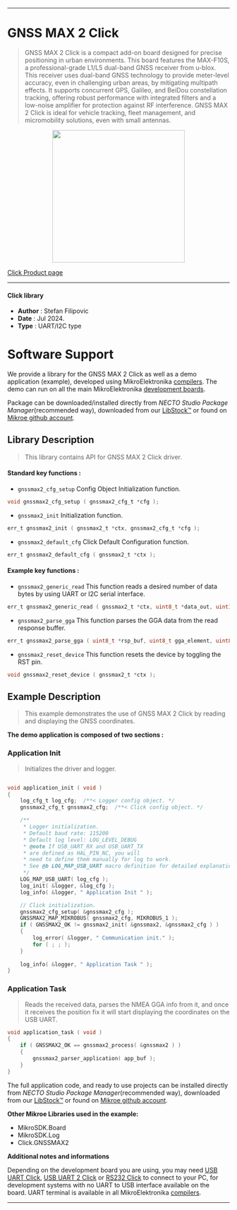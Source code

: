 
---
# GNSS MAX 2 Click

> GNSS MAX 2 Click is a compact add-on board designed for precise positioning in urban environments. This board features the MAX-F10S, a professional-grade L1/L5 dual-band GNSS receiver from u-blox. This receiver uses dual-band GNSS technology to provide meter-level accuracy, even in challenging urban areas, by mitigating multipath effects. It supports concurrent GPS, Galileo, and BeiDou constellation tracking, offering robust performance with integrated filters and a low-noise amplifier for protection against RF interference. GNSS MAX 2 Click is ideal for vehicle tracking, fleet management, and micromobility solutions, even with small antennas.

<p align="center">
  <img src="https://download.mikroe.com/images/click_for_ide/gnssmax2_click.png" height=300px>
</p>

[Click Product page](https://www.mikroe.com/gnss-max-2-click)

---


#### Click library

- **Author**        : Stefan Filipovic
- **Date**          : Jul 2024.
- **Type**          : UART/I2C type


# Software Support

We provide a library for the GNSS MAX 2 Click
as well as a demo application (example), developed using MikroElektronika
[compilers](https://www.mikroe.com/necto-studio).
The demo can run on all the main MikroElektronika [development boards](https://www.mikroe.com/development-boards).

Package can be downloaded/installed directly from *NECTO Studio Package Manager*(recommended way), downloaded from our [LibStock&trade;](https://libstock.mikroe.com) or found on [Mikroe github account](https://github.com/MikroElektronika/mikrosdk_click_v2/tree/master/clicks).

## Library Description

> This library contains API for GNSS MAX 2 Click driver.

#### Standard key functions :

- `gnssmax2_cfg_setup` Config Object Initialization function.
```c
void gnssmax2_cfg_setup ( gnssmax2_cfg_t *cfg );
```

- `gnssmax2_init` Initialization function.
```c
err_t gnssmax2_init ( gnssmax2_t *ctx, gnssmax2_cfg_t *cfg );
```

- `gnssmax2_default_cfg` Click Default Configuration function.
```c
err_t gnssmax2_default_cfg ( gnssmax2_t *ctx );
```

#### Example key functions :

- `gnssmax2_generic_read` This function reads a desired number of data bytes by using UART or I2C serial interface.
```c
err_t gnssmax2_generic_read ( gnssmax2_t *ctx, uint8_t *data_out, uint16_t len );
```

- `gnssmax2_parse_gga` This function parses the GGA data from the read response buffer.
```c
err_t gnssmax2_parse_gga ( uint8_t *rsp_buf, uint8_t gga_element, uint8_t *element_data );
```

- `gnssmax2_reset_device` This function resets the device by toggling the RST pin.
```c
void gnssmax2_reset_device ( gnssmax2_t *ctx );
```

## Example Description

> This example demonstrates the use of GNSS MAX 2 Click by reading and displaying the GNSS coordinates.

**The demo application is composed of two sections :**

### Application Init

> Initializes the driver and logger.

```c

void application_init ( void )
{
    log_cfg_t log_cfg;  /**< Logger config object. */
    gnssmax2_cfg_t gnssmax2_cfg;  /**< Click config object. */

    /** 
     * Logger initialization.
     * Default baud rate: 115200
     * Default log level: LOG_LEVEL_DEBUG
     * @note If USB_UART_RX and USB_UART_TX 
     * are defined as HAL_PIN_NC, you will 
     * need to define them manually for log to work. 
     * See @b LOG_MAP_USB_UART macro definition for detailed explanation.
     */
    LOG_MAP_USB_UART( log_cfg );
    log_init( &logger, &log_cfg );
    log_info( &logger, " Application Init " );

    // Click initialization.
    gnssmax2_cfg_setup( &gnssmax2_cfg );
    GNSSMAX2_MAP_MIKROBUS( gnssmax2_cfg, MIKROBUS_1 );
    if ( GNSSMAX2_OK != gnssmax2_init( &gnssmax2, &gnssmax2_cfg ) ) 
    {
        log_error( &logger, " Communication init." );
        for ( ; ; );
    }
    
    log_info( &logger, " Application Task " );
}

```

### Application Task

> Reads the received data, parses the NMEA GGA info from it, and once it receives 
the position fix it will start displaying the coordinates on the USB UART.

```c
void application_task ( void )
{
    if ( GNSSMAX2_OK == gnssmax2_process( &gnssmax2 ) ) 
    {
        gnssmax2_parser_application( app_buf );
    }
}
```

The full application code, and ready to use projects can be installed directly from *NECTO Studio Package Manager*(recommended way), downloaded from our [LibStock&trade;](https://libstock.mikroe.com) or found on [Mikroe github account](https://github.com/MikroElektronika/mikrosdk_click_v2/tree/master/clicks).

**Other Mikroe Libraries used in the example:**

- MikroSDK.Board
- MikroSDK.Log
- Click.GNSSMAX2

**Additional notes and informations**

Depending on the development board you are using, you may need
[USB UART Click](https://www.mikroe.com/usb-uart-click),
[USB UART 2 Click](https://www.mikroe.com/usb-uart-2-click) or
[RS232 Click](https://www.mikroe.com/rs232-click) to connect to your PC, for
development systems with no UART to USB interface available on the board. UART
terminal is available in all MikroElektronika
[compilers](https://shop.mikroe.com/compilers).

---

